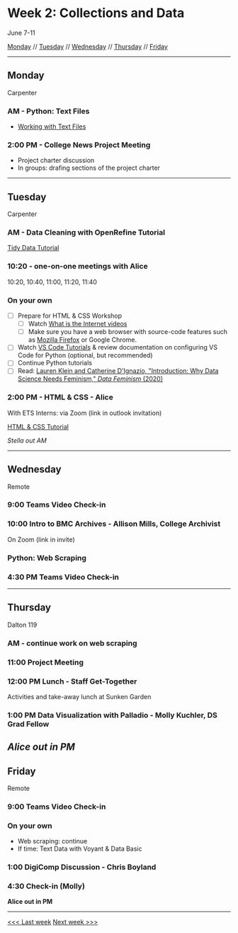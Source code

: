 # Week 2: Collections and Data

June 7-11

[Monday](#monday) // [Tuesday](#tuesday) // [Wednesday](#wednesday) // [Thursday](#thursday) // [Friday](#friday)


---

## Monday
Carpenter

### AM - Python: Text Files
- [Working with Text Files](https://pythonhumanities.com/lesson-12-python-and-text-files/)

### 2:00 PM - College News Project Meeting
- Project charter discussion
- In groups: drafing sections of the project charter


---

## Tuesday
Carpenter

### AM - Data Cleaning with OpenRefine Tutorial
[Tidy Data Tutorial](https://github.com/tri-cods/tidy-data)

### 10:20 - one-on-one meetings with Alice
10:20, 10:40, 11:00, 11:20, 11:40

### On your own
- [ ] Prepare for HTML & CSS Workshop
  - [ ] Watch [What is the Internet videos](https://www.youtube.com/playlist?list=PLzdnOPI1iJNfMRZm5DDxco3UdsFegvuB7)
  - [ ] Make sure you have a web browser with source-code features such as [Mozilla Firefox](https://www.mozilla.org/en-US/firefox/) or Google Chrome.
- [ ] Watch [VS Code Tutorials](https://code.visualstudio.com/docs/introvideos/basics) & review documentation on configuring VS Code for Python (optional, but recommended)
- [ ] Continue Python tutorials
- [ ] Read: [Lauren Klein and Catherine D'Ignazio, "Introduction: Why Data Science Needs Feminism," *Data Feminism* (2020)](https://data-feminism.mitpress.mit.edu/pub/frfa9szd/release/4)

### 2:00 PM - HTML & CSS - Alice 
With ETS Interns: via Zoom (link in outlook invitation)

[HTML & CSS Tutorial](https://github.com/tri-cods/html-css)


*Stella out AM*


---

## Wednesday
Remote

### 9:00 Teams Video Check-in

### 10:00 Intro to BMC Archives - Allison Mills, College Archivist
On Zoom (link in invite)

### Python: Web Scraping

### 4:30 PM Teams Video Check-in


---

## Thursday
Dalton 119

### AM - continue work on web scraping

### 11:00 Project Meeting

### 12:00 PM Lunch - Staff Get-Together
Activities and take-away lunch at Sunken Garden

### 1:00 PM Data Visualization with Palladio - Molly Kuchler, DS Grad Fellow

*Alice out in PM*
---

## Friday
Remote

### 9:00 Teams Video Check-in

### On your own
- Web scraping: continue
- If time: Text Data with Voyant & Data Basic

### 1:00 DigiComp Discussion - Chris Boyland

### 4:30 Check-in (Molly)

**Alice out in PM**

---



[<<< Last week](01-intro.md) [Next week >>>](03-text.md)
